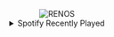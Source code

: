 <div align="center">
<picture>
    <source media="(prefers-color-scheme: dark)" srcset="https://i.ibb.co/hy50jzN/output-gif.gif">
    <source media="(prefers-color-scheme: light)" srcset="https://i.ibb.co/hy50jzN/output-gif.gif">
    <img alt="RENOS" src="https://i.ibb.co/hy50jzN/output-gif.gif">
</picture>
<details>
<summary>Spotify Recently Played</summary>
<img src="https://spotify-recently-played-readme.vercel.app/api?user=31d6d6zerc5ct6kck32na2ozsqf4&unique=1&width=400" alt="Spotify" />
</details>
</div>

<!-- Image deletion URL: https://ibb.co/Vty6Z4G/bdef8123cf6d9caabffda2507896e801 -->